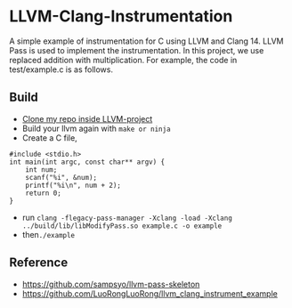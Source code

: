 # LLVM-Clang-Instrumentation
A simple example of instrumentation for C using LLVM and Clang 14. LLVM Pass is used to implement the instrumentation. In this project, we use replaced addition with multiplication. For example, the code in test/example.c is as follows.


## Build
- [Clone my repo inside LLVM-project](https://github.com/MdRaihanAhmed-coder/LLVM-Clang-Instrumentation.git)
- Build your llvm again with `make or ninja`
- Create a C file,
```
#include <stdio.h>
int main(int argc, const char** argv) {
    int num;
    scanf("%i", &num);
    printf("%i\n", num + 2);
    return 0;
}
``` 
- run 
`clang -flegacy-pass-manager -Xclang -load -Xclang ../build/lib/libModifyPass.so example.c -o example`
- then`./example`

## Reference
- https://github.com/sampsyo/llvm-pass-skeleton
- https://github.com/LuoRongLuoRong/llvm_clang_instrument_example
